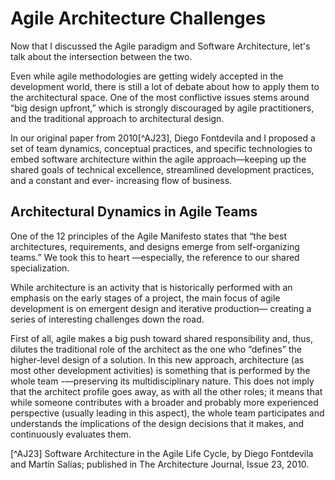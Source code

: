 # Agile Architecture Challenges

Now that I discussed the Agile paradigm and Software Architecture, let's talk about the intersection between the two.

Even while agile methodologies are getting widely accepted in the development world, there is still a lot of debate about how to apply them to the architectural space. One of the most conflictive issues stems around “big design upfront,” which is strongly discouraged by agile practitioners, and the traditional approach to architectural design.

In our original paper from 2010[^AJ23], Diego Fontdevila and I proposed a set of team dynamics, conceptual practices, and specific technologies to embed software architecture within the agile approach—keeping up the shared goals of technical excellence, streamlined development practices, and a constant and ever- increasing flow of business.

## Architectural Dynamics in Agile Teams

One of the 12 principles of the Agile Manifesto states that “the best architectures, requirements, and designs emerge from self-organizing teams.” We took this to heart —especially, the reference to our shared specialization.

While architecture is an activity that is historically performed with an emphasis on the early stages of a project, the main focus of agile development is on emergent design and iterative production— creating a series of interesting challenges down the road.

First of all, agile makes a big push toward shared responsibility and, thus, dilutes the traditional role of the architect as the one who “defines” the higher-level design of a solution. In this new approach, architecture (as most other development activities) is something that is performed by the whole team -—preserving its multidisciplinary nature. This does not imply that the architect profile goes away, as with all the other roles; it means that while someone contributes with a broader and probably more experienced perspective (usually leading in this aspect), the whole team participates and understands the implications of the design decisions that it makes, and continuously evaluates them.




[^AJ23] Software Architecture in the Agile Life Cycle, by Diego Fontdevila and Martín Salías; published in The Architecture Journal, Issue 23, 2010.
